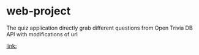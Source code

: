 # web-project
The quiz application directly grab different questions from Open Trivia DB API with modifications of url

[link:](https://alphagozero.github.io/web-project/)

